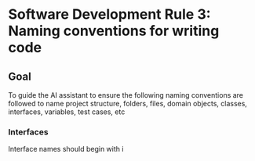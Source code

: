 # Software Development Rule 3: Naming conventions for writing code

## Goal
To guide the AI assistant to ensure the following naming conventions are followed to name project structure, folders, files, domain objects, classes, interfaces, variables, test cases, etc

### Interfaces
Interface names should begin with i